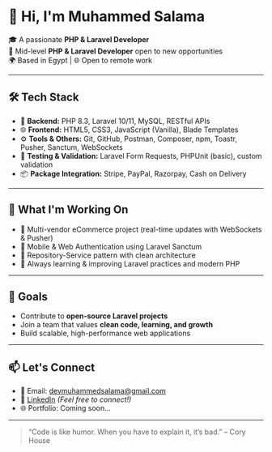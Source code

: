 # 👋 Hi, I'm Muhammed Salama

🎓 A passionate **PHP & Laravel Developer**  
💼 Mid-level **PHP & Laravel Developer** open to new opportunities  
🌍 Based in Egypt | 🌐 Open to remote work  

---

## 🛠️ Tech Stack

- 🔧 **Backend:** PHP 8.3, Laravel 10/11, MySQL, RESTful APIs  
- 🌐 **Frontend:** HTML5, CSS3, JavaScript (Vanilla), Blade Templates  
- ⚙️ **Tools & Others:** Git, GitHub, Postman, Composer, npm, Toastr, Pusher, Sanctum, WebSockets  
- 🧪 **Testing & Validation:** Laravel Form Requests, PHPUnit (basic), custom validation  
- 📦 **Package Integration:** Stripe, PayPal, Razorpay, Cash on Delivery  

---

## 📌 What I'm Working On

- 🛒 Multi-vendor eCommerce project (real-time updates with WebSockets & Pusher)  
- 📲 Mobile & Web Authentication using Laravel Sanctum  
- 🔁 Repository-Service pattern with clean architecture  
- 🧠 Always learning & improving Laravel practices and modern PHP  

---

## 🎯 Goals

- Contribute to **open-source Laravel projects**  
- Join a team that values **clean code, learning, and growth**  
- Build scalable, high-performance web applications  

---

## 📫 Let's Connect

- 📧 Email: [devmuhammedsalama@gmail.com](mailto:devmuhammedsalama@gmail.com)  
- 💼 [LinkedIn](https://www.linkedin.com/in/mohamed2050) *(Feel free to connect!)*  
- 🌐 Portfolio: Coming soon...

---

> “Code is like humor. When you have to explain it, it’s bad.” – Cory House
